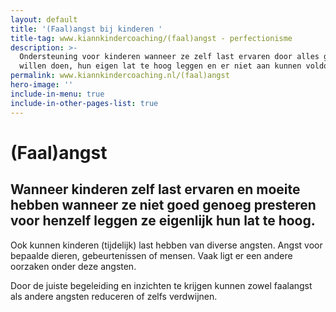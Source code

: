 ```yaml
---
layout: default
title: '(Faal)angst bij kinderen '
title-tag: www.kiannkindercoaching/(faal)angst - perfectionisme
description: >-
  Ondersteuning voor kinderen wanneer ze zelf last ervaren door alles goed te
  willen doen, hun eigen lat te hoog leggen en er niet aan kunnen voldoen.
permalink: www.kiannkindercoaching.nl/(faal)angst
hero-image: ''
include-in-menu: true
include-in-other-pages-list: true
---
```

# (Faal)angst

## Wanneer kinderen zelf last ervaren en moeite hebben wanneer ze niet goed genoeg presteren voor henzelf leggen ze eigenlijk hun lat te hoog.

Ook kunnen kinderen (tijdelijk) last hebben van diverse angsten. Angst voor bepaalde dieren, gebeurtenissen of mensen. Vaak ligt er een andere oorzaken onder deze angsten.

Door de juiste begeleiding en inzichten te krijgen kunnen zowel faalangst als andere angsten reduceren of zelfs verdwijnen.
